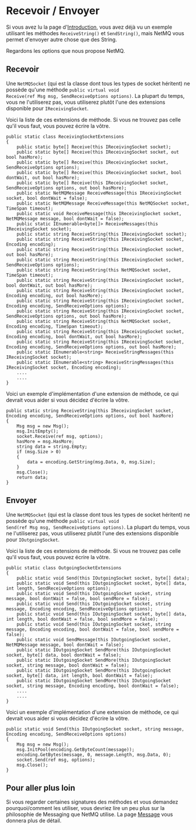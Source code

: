 Recevoir / Envoyer
=====

Si vous avez lu la page d'[Introduction](http://netmq.readthedocs.org/en/latest/introduction/), vous avez déjà vu un exemple utilisant les méthodes <code>ReceiveString()</code> et <code>SendString()</code>, mais NetMQ vous permet d'envoyer autre chose que des String.

Regardons les options que nous propose NetMQ.



## Recevoir

Une <code>NetMQSocket</code> (qui est la classe dont tous les types de socket héritent) ne possède qu'une méthode <code>public virtual void Receive(ref Msg msg, SendReceiveOptions options)</code>. La plupart du temps, vous ne l'utiliserez pas, vous utiliserez plutôt l'une des extensions disponible pour <code>IReceivingSocket</code>.

Voici la liste de ces extensions de méthode. Si vous ne trouvez pas celle qu'il vous faut, vous pouvez écrire la vôtre.


    public static class ReceivingSocketExtensions
    {
        public static byte[] Receive(this IReceivingSocket socket);
        public static byte[] Receive(this IReceivingSocket socket, out bool hasMore);
        public static byte[] Receive(this IReceivingSocket socket, SendReceiveOptions options);
        public static byte[] Receive(this IReceivingSocket socket, bool dontWait, out bool hasMore);
        public static byte[] Receive(this IReceivingSocket socket, SendReceiveOptions options, out bool hasMore);
        public static NetMQMessage ReceiveMessage(this IReceivingSocket socket, bool dontWait = false);
        public static NetMQMessage ReceiveMessage(this NetMQSocket socket, TimeSpan timeout);
        public static void ReceiveMessage(this IReceivingSocket socket, NetMQMessage message, bool dontWait = false);
        public static IEnumerable<byte[]> ReceiveMessages(this IReceivingSocket socket);
        public static string ReceiveString(this IReceivingSocket socket);
        public static string ReceiveString(this IReceivingSocket socket, Encoding encoding);
        public static string ReceiveString(this IReceivingSocket socket, out bool hasMore);
        public static string ReceiveString(this IReceivingSocket socket, SendReceiveOptions options);
        public static string ReceiveString(this NetMQSocket socket, TimeSpan timeout);
        public static string ReceiveString(this IReceivingSocket socket, bool dontWait, out bool hasMore);
        public static string ReceiveString(this IReceivingSocket socket, Encoding encoding, out bool hasMore);
        public static string ReceiveString(this IReceivingSocket socket, Encoding encoding, SendReceiveOptions options);
        public static string ReceiveString(this IReceivingSocket socket, SendReceiveOptions options, out bool hasMore);
        public static string ReceiveString(this NetMQSocket socket, Encoding encoding, TimeSpan timeout);
        public static string ReceiveString(this IReceivingSocket socket, Encoding encoding, bool dontWait, out bool hasMore);
        public static string ReceiveString(this IReceivingSocket socket, Encoding encoding, SendReceiveOptions options, out bool hasMore);
        public static IEnumerable<string> ReceiveStringMessages(this IReceivingSocket socket);
        public static IEnumerable<string> ReceiveStringMessages(this IReceivingSocket socket, Encoding encoding);
        ....
        ....
    }


Voici un exemple d'implémentation d'une extension de méthode, ce qui devrait vous aider si vous décidez d'écrire la vôtre.


    public static string ReceiveString(this IReceivingSocket socket, Encoding encoding, SendReceiveOptions options, out bool hasMore)
    {
        Msg msg = new Msg();
        msg.InitEmpty();
        socket.Receive(ref msg, options);
        hasMore = msg.HasMore;
        string data = string.Empty;
        if (msg.Size > 0)
        {
            data = encoding.GetString(msg.Data, 0, msg.Size);
        }
        msg.Close();
        return data;
    }



## Envoyer

Une <code>NetMQSocket</code> (qui est la classe dont tous les types de socket héritent) ne possède qu'une méthode <code>public virtual void Send(ref Msg msg, SendReceiveOptions options)</code>. La plupart du temps, vous ne l'utiliserez pas, vous utiliserez plutôt l'une des extensions disponible pour <code>IOutgoingSocket</code>.

Voici la liste de ces extensions de méthode. Si vous ne trouvez pas celle qu'il vous faut, vous pouvez écrire la vôtre.



    public static class OutgoingSocketExtensions
    {
        public static void Send(this IOutgoingSocket socket, byte[] data);
        public static void Send(this IOutgoingSocket socket, byte[] data, int length, SendReceiveOptions options);
        public static void Send(this IOutgoingSocket socket, string message, bool dontWait = false, bool sendMore = false);
        public static void Send(this IOutgoingSocket socket, string message, Encoding encoding, SendReceiveOptions options);
        public static void Send(this IOutgoingSocket socket, byte[] data, int length, bool dontWait = false, bool sendMore = false);
        public static void Send(this IOutgoingSocket socket, string message, Encoding encoding, bool dontWait = false, bool sendMore = false);
        public static void SendMessage(this IOutgoingSocket socket, NetMQMessage message, bool dontWait = false);
        public static IOutgoingSocket SendMore(this IOutgoingSocket socket, byte[] data, bool dontWait = false);
        public static IOutgoingSocket SendMore(this IOutgoingSocket socket, string message, bool dontWait = false);
        public static IOutgoingSocket SendMore(this IOutgoingSocket socket, byte[] data, int length, bool dontWait = false);
        public static IOutgoingSocket SendMore(this IOutgoingSocket socket, string message, Encoding encoding, bool dontWait = false);
        ....
        ....
    }


Voici un exemple d'implémentation d'une extension de méthode, ce qui devrait vous aider si vous décidez d'écrire la vôtre.



    public static void Send(this IOutgoingSocket socket, string message, Encoding encoding, SendReceiveOptions options)
    {
        Msg msg = new Msg();
        msg.InitPool(encoding.GetByteCount(message));
        encoding.GetBytes(message, 0, message.Length, msg.Data, 0);
        socket.Send(ref msg, options);
        msg.Close();
    }


## Pour aller plus loin

Si vous regarder certaines signatures des méthodes et vous demandez pourquoi/comment les utiliser, vous devriez lire un peu plus sur la philosophie de Messaging que NetMQ utilise. La page [Message](http://netmq.readthedocs.org/en/latest/message/) vous donnera plus de détail.
